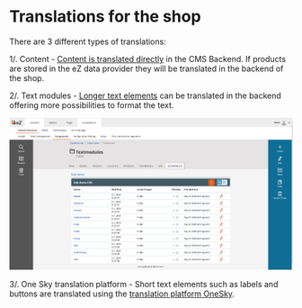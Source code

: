 #  Translations for the shop 

There are 3 different types of translations:

1/. Content - [Content is translated directly](content_translation.md) in the CMS Backend. If products are stored in the eZ data provider they will be translated in the backend of the shop.

2/. Text modules - [Longer text elements](working_with_text_modules_longer_text_elements.md) can be translated in the backend offering more possibilities to format the text.

![](../img/textmodules.png)

3/. One Sky translation platform - Short text elements such as labels and buttons are translated using the [translation platform OneSky](static_texts_short_text_elements_working_with_onesky.md).
